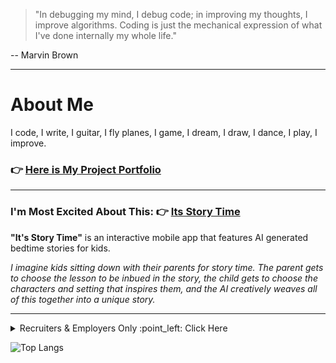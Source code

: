 
> "In debugging my mind, I debug code; in improving my thoughts, I improve algorithms. Coding is just the mechanical expression of what I've done internally my whole life."

-- Marvin Brown

---

# About Me

I code, I write, I guitar, I fly planes, I game, I dream, I draw, I dance, I play, I improve.

### :point_right: [Here is My Project Portfolio](https://xbromsson.github.io/portfolio/)

---

### I'm Most Excited About This: :point_right: [Its Story Time](https://github.com/xBromsson/bedtime-story)



**"It's Story Time"** is an interactive mobile app that features AI generated bedtime stories for kids. 

_I imagine kids sitting down with their parents for story time. The parent gets to choose the lesson to be inbued in the story, the child gets to choose the characters and setting that inspires them, and the AI creatively weaves all of this together into a unique story._

---




<details>
<summary> Recruiters & Employers Only :point_left: Click Here</summary>

  # Beam Me Up, Scotty.
  
 ![JrM4](https://github.com/xBromsson/xbromsson/assets/73408796/19c02780-d89e-457d-853d-b02fd9d420f3)


<!-- ![7sMx](https://github.com/xBromsson/xbromsson/assets/73408796/ee8515d2-681d-4bcb-8f19-4f4f2ef2fd47) -->

</details>

![Top Langs](https://github-readme-stats.vercel.app/api/top-langs/?username=xbromsson&layout=compact&theme=vue-dark)

<!--
**xBromsson/xbromsson** is a ✨ _special_ ✨ repository because its `README.md` (this file) appears on your GitHub profile.

Here are some ideas to get you started:

- 🔭 I’m currently working on ...
- 🌱 I’m currently learning ...
- 👯 I’m looking to collaborate on ...
- 🤔 I’m looking for help with ...
- 💬 Ask me about ...
- 📫 How to reach me: ...
- 😄 Pronouns: ...
- ⚡ Fun fact: ...
-->
